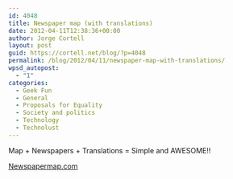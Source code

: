 ```yaml
---
id: 4048
title: Newspaper map (with translations)
date: 2012-04-11T12:38:36+00:00
author: Jorge Cortell
layout: post
guid: https://cortell.net/blog/?p=4048
permalink: /blog/2012/04/11/newspaper-map-with-translations/
wpsd_autopost:
  - "1"
categories:
  - Geek Fun
  - General
  - Proposals for Equality
  - Society and politics
  - Technology
  - Technolust
---
```

Map + Newspapers + Translations = Simple and AWESOME!!

<a title="https://newspapermap.com/" href="https://newspapermap.com/" target="_blank">Newspapermap.com</a>